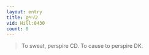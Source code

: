 ```yaml
---
layout: entry
title: རྔུལ་√2
vid: Hill:0430
count: 0
---
```

> To sweat, perspire CD\. To cause to perspire DK\.


